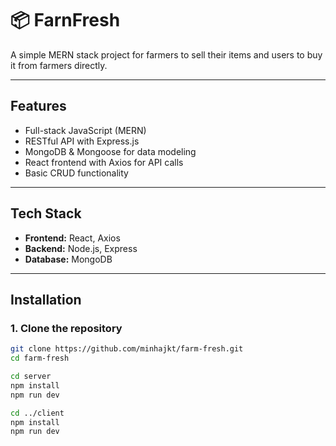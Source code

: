 # 📦 FarnFresh

A simple MERN stack project for farmers to sell their items and users to buy it from farmers directly.

---

## Features

- Full-stack JavaScript (MERN)
- RESTful API with Express.js
- MongoDB & Mongoose for data modeling
- React frontend with Axios for API calls
- Basic CRUD functionality

---

## Tech Stack

- **Frontend:** React, Axios
- **Backend:** Node.js, Express
- **Database:** MongoDB

---

##  Installation

### 1. Clone the repository

```bash
git clone https://github.com/minhajkt/farm-fresh.git
cd farm-fresh

cd server
npm install
npm run dev

cd ../client
npm install
npm run dev
